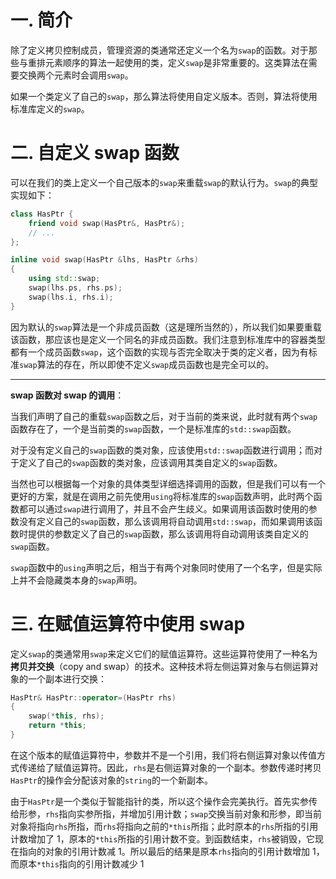 # 一. 简介

除了定义拷贝控制成员，管理资源的类通常还定义一个名为`swap`的函数。对于那些与重排元素顺序的算法一起使用的类，定义`swap`是非常重要的。这类算法在需要交换两个元素时会调用`swap`。

如果一个类定义了自己的`swap`，那么算法将使用自定义版本。否则，算法将使用标准库定义的`swap`。



# 二. 自定义 swap 函数

可以在我们的类上定义一个自己版本的`swap`来重载`swap`的默认行为。`swap`的典型实现如下：

```c++
class HasPtr {
    friend void swap(HasPtr&, HasPtr&);
    // ...
};

inline void swap(HasPtr &lhs, HasPtr &rhs)
{
    using std::swap;
    swap(lhs.ps, rhs.ps);
    swap(lhs.i, rhs.i);
}
```

因为默认的`swap`算法是一个非成员函数（这是理所当然的），所以我们如果要重载该函数，那应该也是定义一个同名的非成员函数。我们注意到标准库中的容器类型都有一个成员函数`swap`，这个函数的实现与否完全取决于类的定义者，因为有标准`swap`算法的存在，所以即使不定义`swap`成员函数也是完全可以的。

****

**swap 函数对 swap 的调用**：

当我们声明了自己的重载`swap`函数之后，对于当前的类来说，此时就有两个`swap`函数存在了，一个是当前类的`swap`函数，一个是标准库的`std::swap`函数。

对于没有定义自己的`swap`函数的类对象，应该使用`std::swap`函数进行调用；而对于定义了自己的`swap`函数的类对象，应该调用其类自定义的`swap`函数。

当然也可以根据每一个对象的具体类型详细选择调用的函数，但是我们可以有一个更好的方案，就是在调用之前先使用`using`将标准库的`swap`函数声明，此时两个函数都可以通过`swap`进行调用了，并且不会产生歧义。如果调用该函数时使用的参数没有定义自己的`swap`函数，那么该调用将自动调用`std::swap`，而如果调用该函数时提供的参数定义了自己的`swap`函数，那么该调用将自动调用该类自定义的`swap`函数。

`swap`函数中的`using`声明之后，相当于有两个对象同时使用了一个名字，但是实际上并不会隐藏类本身的`swap`声明。



# 三. 在赋值运算符中使用 swap

定义`swap`的类通常用`swap`来定义它们的赋值运算符。这些运算符使用了一种名为**拷贝并交换**（copy and swap）的技术。这种技术将左侧运算对象与右侧运算对象的一个副本进行交换：

```c++
HasPtr& HasPtr::operator=(HasPtr rhs)
{
    swap(*this, rhs);
    return *this;
}
```

在这个版本的赋值运算符中，参数并不是一个引用，我们将右侧运算对象以传值方式传递给了赋值运算符。因此，`rhs`是右侧运算对象的一个副本。参数传递时拷贝`HasPtr`的操作会分配该对象的`string`的一个新副本。

由于`HasPtr`是一个类似于智能指针的类，所以这个操作会完美执行。首先实参传给形参，`rhs`指向实参所指，并增加引用计数；`swap`交换当前对象和形参，即当前对象将指向`rhs`所指，而`rhs`将指向之前的`*this`所指；此时原本的`rhs`所指的引用计数增加了 1，原本的`*this`所指的引用计数不变。到函数结束，`rhs`被销毁，它现在指向的对象的引用计数减 1。所以最后的结果是原本`rhs`指向的引用计数增加 1，而原本`*this`指向的引用计数减少 1